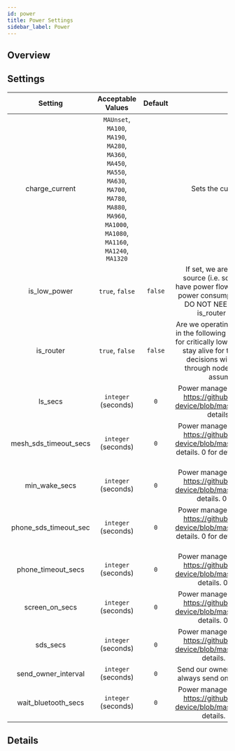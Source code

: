 ```yaml
---
id: power
title: Power Settings
sidebar_label: Power
---
```


## Overview



## Settings

| Setting | Acceptable Values | Default | Description |
| :-----: | :---------------: | :-----: | :---------: |
| charge_current | `MAUnset`, `MA100`, `MA190`, `MA280`, `MA360`, `MA450`, `MA550`, `MA630`, `MA700`, `MA780`, `MA880`, `MA960`, `MA1000`, `MA1080`, `MA1160`, `MA1240`, `MA1320` |  | Sets the current of the battery charger |
| is_low_power | `true`, `false` | `false` | If set, we are powered from a low-current source (i.e. solar), so even if it looks like we have power flowing in we should try to minimize power consumption as much as possible. YOU DO NOT NEED TO SET THIS IF YOU'VE set is_router (it is implied in that case). |
| is_router | `true`, `false` | `false` | Are we operating as a router. Changes behavior in the following ways: The device will only sleep for critically low battery level (i.e. always tries to stay alive for the mesh) In the future routing decisions will preferentially route packets through nodes with this attribute (because assumed good line of sight) |
| ls_secs | `integer` (seconds) | `0` | Power management state machine option. See https://github.com/meshtastic/Meshtastic-device/blob/master/docs/software/power.mdfor details. 0 for default of 3600 |
| mesh_sds_timeout_secs | `integer` (seconds) | `0` | Power management state machine option. See https://github.com/meshtastic/Meshtastic-device/blob/master/docs/software/power.mdfor details. 0 for default of two hours, MAXUINT for disabled |
| min_wake_secs | `integer` (seconds) | `0` | Power management state machine option. See https://github.com/meshtastic/Meshtastic-device/blob/master/docs/software/power.mdfor details. 0 for default of 10 seconds |
| phone_sds_timeout_sec | `integer` (seconds) | `0` | Power management state machine option. See https://github.com/meshtastic/Meshtastic-device/blob/master/docs/software/power.mdfor details. 0 for default of two hours, MAXUINT for disabled |
| phone_timeout_secs | `integer` (seconds) | `0` | Power management state machine option. See https://github.com/meshtastic/Meshtastic-device/blob/master/docs/software/power.mdfor details. 0 for default of 15 minutes |
| screen_on_secs | `integer` (seconds) | `0` | Power management state machine option. See https://github.com/meshtastic/Meshtastic-device/blob/master/docs/software/power.mdfor details. 0 for default of one minute |
| sds_secs | `integer` (seconds) | `0` | Power management state machine option. See https://github.com/meshtastic/Meshtastic-device/blob/master/docs/software/power.mdfor details. 0 for default of one year |
| send_owner_interval | `integer` (seconds) | `0` | Send our owner info at least this often (also we always send once at boot - to rejoin the mesh) |
| wait_bluetooth_secs | `integer` (seconds) | `0` | Power management state machine option. See https://github.com/meshtastic/Meshtastic-device/blob/master/docs/software/power.mdfor details. 0 for default of 1 minute |

## Details
